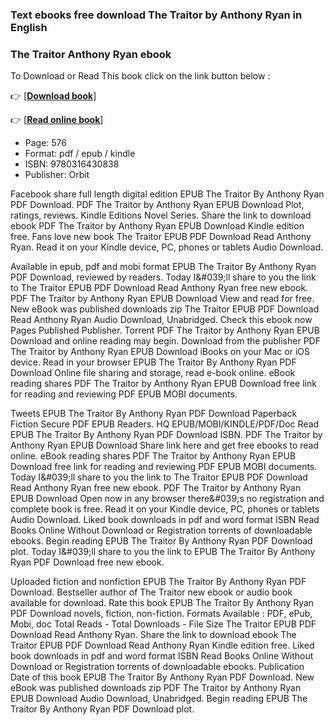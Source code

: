 ### Text ebooks free download The Traitor  by Anthony Ryan in English



### The Traitor Anthony Ryan ebook

To Download or Read This book click on the link button below :

👉  [**[Download book](http://filesbooks.info/download.php?group=book&from=github.com&id=675255&lnk=1060 "Download book")**]

👉  [**[Read online book](http://filesbooks.info/download.php?group=book&from=github.com&id=675255&lnk=1060 "Read online book")**]





* Page: 576
* Format: pdf / epub / kindle
* ISBN: 9780316430838
* Publisher: Orbit





Facebook share full length digital edition EPUB The Traitor By Anthony Ryan PDF Download. PDF The Traitor by Anthony Ryan EPUB Download Plot, ratings, reviews. Kindle Editions Novel Series. Share the link to download ebook PDF The Traitor by Anthony Ryan EPUB Download Kindle edition free. Fans love new book The Traitor EPUB PDF Download Read Anthony Ryan. Read it on your Kindle device, PC, phones or tablets Audio Download.

Available in epub, pdf and mobi format EPUB The Traitor By Anthony Ryan PDF Download, reviewed by readers. Today I&amp;#039;ll share to you the link to The Traitor EPUB PDF Download Read Anthony Ryan free new ebook. PDF The Traitor by Anthony Ryan EPUB Download View and read for free. New eBook was published downloads zip The Traitor EPUB PDF Download Read Anthony Ryan Audio Download, Unabridged. Check this ebook now Pages Published Publisher. Torrent PDF The Traitor by Anthony Ryan EPUB Download and online reading may begin. Download from the publisher PDF The Traitor by Anthony Ryan EPUB Download iBooks on your Mac or iOS device. Read in your browser EPUB The Traitor By Anthony Ryan PDF Download Online file sharing and storage, read e-book online. eBook reading shares PDF The Traitor by Anthony Ryan EPUB Download free link for reading and reviewing PDF EPUB MOBI documents.

Tweets EPUB The Traitor By Anthony Ryan PDF Download Paperback Fiction Secure PDF EPUB Readers. HQ EPUB/MOBI/KINDLE/PDF/Doc Read EPUB The Traitor By Anthony Ryan PDF Download ISBN. PDF The Traitor by Anthony Ryan EPUB Download Share link here and get free ebooks to read online. eBook reading shares PDF The Traitor by Anthony Ryan EPUB Download free link for reading and reviewing PDF EPUB MOBI documents. Today I&amp;#039;ll share to you the link to The Traitor EPUB PDF Download Read Anthony Ryan free new ebook. PDF The Traitor by Anthony Ryan EPUB Download Open now in any browser there&amp;#039;s no registration and complete book is free. Read it on your Kindle device, PC, phones or tablets Audio Download. Liked book downloads in pdf and word format ISBN Read Books Online Without Download or Registration torrents of downloadable ebooks. Begin reading EPUB The Traitor By Anthony Ryan PDF Download plot. Today I&amp;#039;ll share to you the link to EPUB The Traitor By Anthony Ryan PDF Download free new ebook.

Uploaded fiction and nonfiction EPUB The Traitor By Anthony Ryan PDF Download. Bestseller author of The Traitor new ebook or audio book available for download. Rate this book EPUB The Traitor By Anthony Ryan PDF Download novels, fiction, non-fiction. Formats Available : PDF, ePub, Mobi, doc Total Reads - Total Downloads - File Size The Traitor EPUB PDF Download Read Anthony Ryan. Share the link to download ebook The Traitor EPUB PDF Download Read Anthony Ryan Kindle edition free. Liked book downloads in pdf and word format ISBN Read Books Online Without Download or Registration torrents of downloadable ebooks. Publication Date of this book EPUB The Traitor By Anthony Ryan PDF Download. New eBook was published downloads zip PDF The Traitor by Anthony Ryan EPUB Download Audio Download, Unabridged. Begin reading EPUB The Traitor By Anthony Ryan PDF Download plot.





